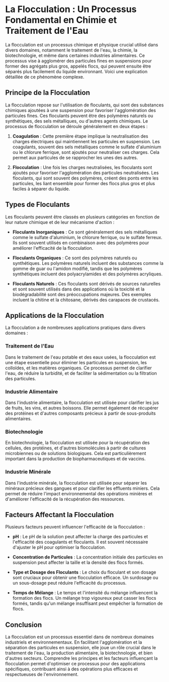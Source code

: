 # La Flocculation : Un Processus Fondamental en Chimie et Traitement de l'Eau

La flocculation est un processus chimique et physique crucial utilisé dans divers domaines, notamment le traitement de l'eau, la chimie, la biotechnologie, et même dans certaines industries alimentaires. Ce processus vise à agglomérer des particules fines en suspensions pour former des agrégats plus gros, appelés flocs, qui peuvent ensuite être séparés plus facilement du liquide environnant. Voici une explication détaillée de ce phénomène complexe.

## Principe de la Flocculation

La flocculation repose sur l'utilisation de floculants, qui sont des substances chimiques ajoutées à une suspension pour favoriser l'agglomération des particules fines. Ces floculants peuvent être des polymères naturels ou synthétiques, des sels métalliques, ou d'autres agents chimiques. Le processus de flocculation se déroule généralement en deux étapes :

1. **Coagulation** : Cette première étape implique la neutralisation des charges électriques qui maintiennent les particules en suspension. Les coagulants, souvent des sels métalliques comme le sulfate d'aluminium ou le chlorure ferrique, sont ajoutés pour neutraliser ces charges. Cela permet aux particules de se rapprocher les unes des autres.

2. **Flocculation** : Une fois les charges neutralisées, les floculants sont ajoutés pour favoriser l'agglomération des particules neutralisées. Les floculants, qui sont souvent des polymères, créent des ponts entre les particules, les liant ensemble pour former des flocs plus gros et plus faciles à séparer du liquide.

## Types de Floculants

Les floculants peuvent être classés en plusieurs catégories en fonction de leur nature chimique et de leur mécanisme d'action :

- **Floculants Inorganiques** : Ce sont généralement des sels métalliques comme le sulfate d'aluminium, le chlorure ferrique, ou le sulfate ferreux. Ils sont souvent utilisés en combinaison avec des polymères pour améliorer l'efficacité de la flocculation.

- **Floculants Organiques** : Ce sont des polymères naturels ou synthétiques. Les polymères naturels incluent des substances comme la gomme de guar ou l'amidon modifié, tandis que les polymères synthétiques incluent des polyacrylamides et des polymères acryliques.

- **Floculants Naturels** : Ces floculants sont dérivés de sources naturelles et sont souvent utilisés dans des applications où la toxicité et la biodégradabilité sont des préoccupations majeures. Des exemples incluent la chitine et la chitosane, dérivés des carapaces de crustacés.

## Applications de la Flocculation

La flocculation a de nombreuses applications pratiques dans divers domaines :

### Traitement de l'Eau

Dans le traitement de l'eau potable et des eaux usées, la flocculation est une étape essentielle pour éliminer les particules en suspension, les colloïdes, et les matières organiques. Ce processus permet de clarifier l'eau, de réduire la turbidité, et de faciliter la sédimentation ou la filtration des particules.

### Industrie Alimentaire

Dans l'industrie alimentaire, la flocculation est utilisée pour clarifier les jus de fruits, les vins, et autres boissons. Elle permet également de récupérer des protéines et d'autres composants précieux à partir de sous-produits alimentaires.

### Biotechnologie

En biotechnologie, la flocculation est utilisée pour la récupération des cellules, des protéines, et d'autres biomolécules à partir de cultures microbiennes ou de solutions biologiques. Cela est particulièrement important dans la production de biopharmaceutiques et de vaccins.

### Industrie Minérale

Dans l'industrie minérale, la flocculation est utilisée pour séparer les minéraux précieux des gangues et pour clarifier les effluents miniers. Cela permet de réduire l'impact environnemental des opérations minières et d'améliorer l'efficacité de la récupération des ressources.

## Facteurs Affectant la Flocculation

Plusieurs facteurs peuvent influencer l'efficacité de la flocculation :

- **pH** : Le pH de la solution peut affecter la charge des particules et l'efficacité des coagulants et floculants. Il est souvent nécessaire d'ajuster le pH pour optimiser la flocculation.

- **Concentration de Particules** : La concentration initiale des particules en suspension peut affecter la taille et la densité des flocs formés.

- **Type et Dosage des Floculants** : Le choix du floculant et son dosage sont cruciaux pour obtenir une flocculation efficace. Un surdosage ou un sous-dosage peut réduire l'efficacité du processus.

- **Temps de Mélange** : Le temps et l'intensité du mélange influencent la formation des flocs. Un mélange trop vigoureux peut casser les flocs formés, tandis qu'un mélange insuffisant peut empêcher la formation de flocs.

## Conclusion

La flocculation est un processus essentiel dans de nombreux domaines industriels et environnementaux. En facilitant l'agglomération et la séparation des particules en suspension, elle joue un rôle crucial dans le traitement de l'eau, la production alimentaire, la biotechnologie, et bien d'autres secteurs. Comprendre les principes et les facteurs influençant la flocculation permet d'optimiser ce processus pour des applications spécifiques, contribuant ainsi à des opérations plus efficaces et respectueuses de l'environnement.
